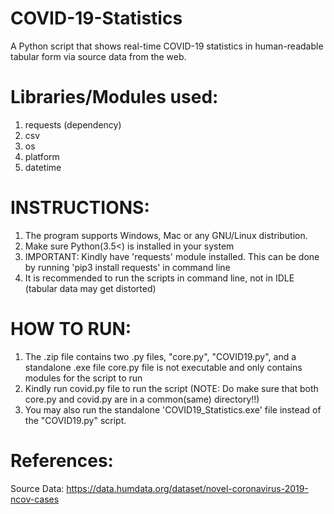 # COVID-19-Statistics #

A Python script that shows real-time COVID-19 statistics in human-readable tabular form via source data from the web.

# Libraries/Modules used:
1. requests (dependency)
2. csv
3. os
4. platform
5. datetime

# INSTRUCTIONS:
1. The program supports Windows, Mac or any GNU/Linux distribution.
2. Make sure Python(3.5<) is installed in your system
3. IMPORTANT: Kindly have 'requests' module installed. This can be done by running 'pip3 install requests' in command line
4. It is recommended to run the scripts in command line, not in IDLE (tabular data may get distorted)

# HOW TO RUN:
1. The .zip file contains two .py files, "core.py", "COVID19.py", and a standalone .exe file
core.py file is not executable and only contains modules for the script to run
2. Kindly run covid.py file to run the script (NOTE: Do make sure that both core.py and covid.py are in a common(same) directory!!)
3. You may also run the standalone 'COVID19_Statistics.exe' file instead of the "COVID19.py" script.

# References:
Source Data: https://data.humdata.org/dataset/novel-coronavirus-2019-ncov-cases
